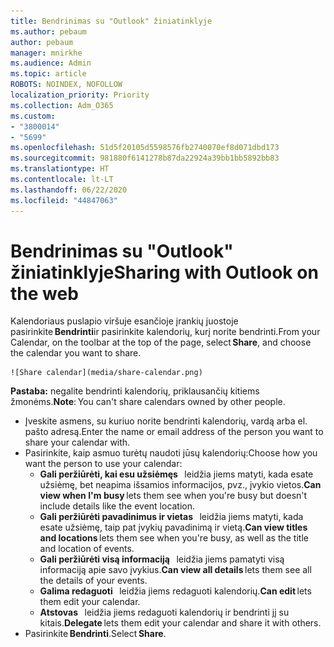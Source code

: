 ```yaml
---
title: Bendrinimas su "Outlook" žiniatinklyje
ms.author: pebaum
author: pebaum
manager: mnirkhe
ms.audience: Admin
ms.topic: article
ROBOTS: NOINDEX, NOFOLLOW
localization_priority: Priority
ms.collection: Adm_O365
ms.custom:
- "3800014"
- "5699"
ms.openlocfilehash: 51d5f20105d5598576fb2740070ef8d071dbd173
ms.sourcegitcommit: 981880f6141278b87da22924a39bb1bb5892bb83
ms.translationtype: HT
ms.contentlocale: lt-LT
ms.lasthandoff: 06/22/2020
ms.locfileid: "44847063"
---
```

# <a name="sharing-with-outlook-on-the-web"></a><span data-ttu-id="8108b-102">Bendrinimas su "Outlook" žiniatinklyje</span><span class="sxs-lookup"><span data-stu-id="8108b-102">Sharing with Outlook on the web</span></span>

<span data-ttu-id="8108b-103">Kalendoriaus puslapio viršuje esančioje įrankių juostoje pasirinkite **Bendrinti**ir pasirinkite kalendorių, kurį norite bendrinti.</span><span class="sxs-lookup"><span data-stu-id="8108b-103">From your Calendar, on the toolbar at the top of the page, select **Share**, and choose the calendar you want to share.</span></span>

    ![Share calendar](media/share-calendar.png)

<span data-ttu-id="8108b-104">**Pastaba:** negalite bendrinti kalendorių, priklausančių kitiems žmonėms.</span><span class="sxs-lookup"><span data-stu-id="8108b-104">**Note**: You can't share calendars owned by other people.</span></span>

- <span data-ttu-id="8108b-105">Įveskite asmens, su kuriuo norite bendrinti kalendorių, vardą arba el. pašto adresą.</span><span class="sxs-lookup"><span data-stu-id="8108b-105">Enter the name or email address of the person you want to share your calendar with.</span></span>
- <span data-ttu-id="8108b-106">Pasirinkite, kaip asmuo turėtų naudoti jūsų kalendorių:</span><span class="sxs-lookup"><span data-stu-id="8108b-106">Choose how you want the person to use your calendar:</span></span>
    - <span data-ttu-id="8108b-107">**Gali peržiūrėti, kai esu užsiėmęs**   leidžia jiems matyti, kada esate užsiėmę, bet neapima išsamios informacijos, pvz., įvykio vietos.</span><span class="sxs-lookup"><span data-stu-id="8108b-107">**Can view when I'm busy** lets them see when you're busy but doesn't include details like the event location.</span></span>
    - <span data-ttu-id="8108b-108">**Gali peržiūrėti pavadinimus ir vietas**   leidžia jiems matyti, kada esate užsiėmę, taip pat įvykių pavadinimą ir vietą.</span><span class="sxs-lookup"><span data-stu-id="8108b-108">**Can view titles and locations** lets them see when you're busy, as well as the title and location of events.</span></span>
    - <span data-ttu-id="8108b-109">**Gali peržiūrėti visą informaciją**   leidžia jiems pamatyti visą informaciją apie savo įvykius.</span><span class="sxs-lookup"><span data-stu-id="8108b-109">**Can view all details** lets them see all the details of your events.</span></span>
    - <span data-ttu-id="8108b-110">**Galima redaguoti**   leidžia jiems redaguoti kalendorių.</span><span class="sxs-lookup"><span data-stu-id="8108b-110">**Can edit** lets them edit your calendar.</span></span>
    - <span data-ttu-id="8108b-111">**Atstovas**   leidžia jiems redaguoti kalendorių ir bendrinti jį su kitais.</span><span class="sxs-lookup"><span data-stu-id="8108b-111">**Delegate** lets them edit your calendar and share it with others.</span></span>
- <span data-ttu-id="8108b-112">Pasirinkite **Bendrinti**.</span><span class="sxs-lookup"><span data-stu-id="8108b-112">Select **Share**.</span></span>

